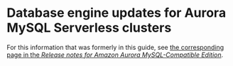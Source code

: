 # Database engine updates for Aurora MySQL Serverless clusters<a name="AuroraMySQL.Updates.ServerlessUpdates-moved"></a>

 For this information that was formerly in this guide, see [the corresponding page in the *Release notes for Amazon Aurora MySQL\-Compatible Edition*](https://docs.aws.amazon.com/AmazonRDS/latest/AuroraMySQLReleaseNotes/AuroraMySQL.Updates.ServerlessUpdates.html)\. 